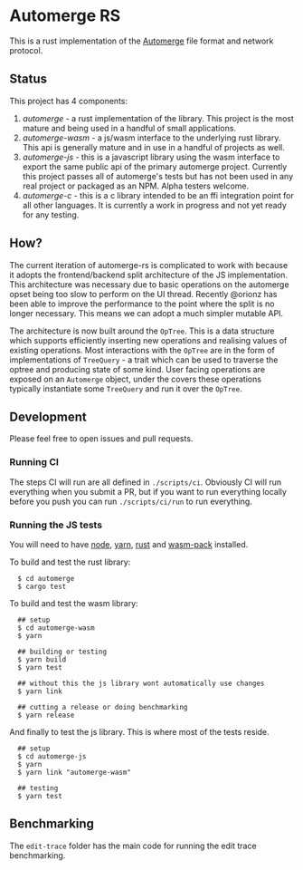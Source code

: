 # Automerge RS

This is a rust implementation of the [Automerge](https://github.com/automerge/automerge) file format and network protocol.

## Status

This project has 4 components:

1. *automerge* - a rust implementation of the library.  This project is the most mature and being used in a handful of small applications.
2. *automerge-wasm* - a js/wasm interface to the underlying rust library.  This api is generally mature and in use in a handful of projects as well.
3. *automerge-js* - this is a javascript library using the wasm interface to export the same public api of the primary automerge project.  Currently this project passes all of automerge's tests but has not been used in any real project or packaged as an NPM.  Alpha testers welcome.
4. *automerge-c* - this is a c library intended to be an ffi integration point for all other languages.  It is currently a work in progress and not yet ready for any testing.

## How?

The current iteration of automerge-rs is complicated to work with because it
adopts the frontend/backend split architecture of the JS implementation. This
architecture was necessary due to basic operations on the automerge opset being
too slow to perform on the UI thread. Recently @orionz has been able to improve
the performance to the point where the split is no longer necessary. This means
we can adopt a much simpler mutable API.

The architecture is now built around the `OpTree`. This is a data structure
which supports efficiently inserting new operations and realising values of
existing operations. Most interactions with the `OpTree` are in the form of
implementations of `TreeQuery` - a trait which can be used to traverse the
optree and producing state of some kind. User facing operations are exposed on
an `Automerge` object, under the covers these operations typically instantiate
some `TreeQuery` and run it over the `OpTree`.

## Development

Please feel free to open issues and pull requests.

### Running CI

The steps CI will run are all defined in `./scripts/ci`. Obviously CI will run
everything when you submit a PR, but if you want to run everything locally
before you push you can run `./scripts/ci/run` to run everything.

### Running the JS tests

You will need to have [node](https://nodejs.org/en/), [yarn](https://yarnpkg.com/getting-started/install), [rust](https://rustup.rs/) and [wasm-pack](https://rustwasm.github.io/wasm-pack/installer/) installed.

To build and test the rust library:

```shell
  $ cd automerge
  $ cargo test
```

To build and test the wasm library:

```shell
  ## setup
  $ cd automerge-wasm
  $ yarn

  ## building or testing
  $ yarn build
  $ yarn test

  ## without this the js library wont automatically use changes
  $ yarn link

  ## cutting a release or doing benchmarking
  $ yarn release
```

And finally to test the js library. This is where most of the tests reside.

```shell
  ## setup
  $ cd automerge-js
  $ yarn
  $ yarn link "automerge-wasm"

  ## testing
  $ yarn test
```

## Benchmarking

The `edit-trace` folder has the main code for running the edit trace benchmarking.
